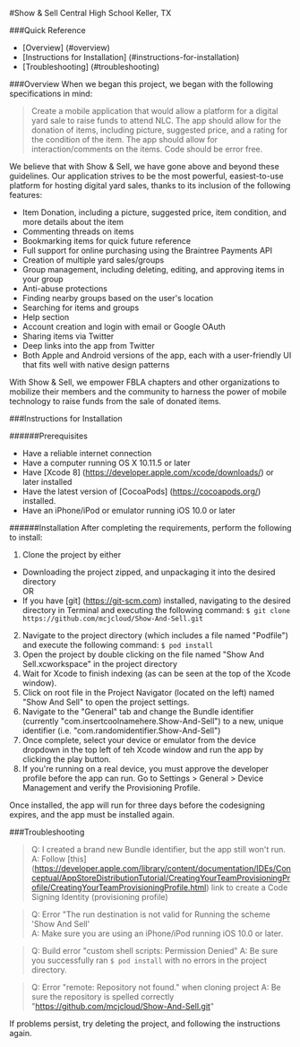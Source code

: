 #Show & Sell
Central High School
Keller, TX

###Quick Reference
* [Overview] (#overview)
* [Instructions for Installation] (#instructions-for-installation)
* [Troubleshooting] (#troubleshooting)

###Overview
When we began this project, we began with the following specifications in mind:
>Create a mobile application that would allow a platform for a digital yard sale to raise funds to attend NLC. The app should allow for the donation of items, including picture, suggested price, and a rating for the condition of the item. The app should allow for interaction/comments on the items. Code should be error free.

We believe that with Show & Sell, we have gone above and beyond these guidelines. Our application strives to be the most powerful, easiest-to-use platform for hosting digital yard sales, thanks to its inclusion of the following features:

* Item Donation, including a picture, suggested price, item condition, and more details about the item
* Commenting threads on items
* Bookmarking items for quick future reference
* Full support for online purchasing using the Braintree Payments API
* Creation of multiple yard sales/groups
* Group management, including deleting, editing, and approving items in your group
* Anti-abuse protections
* Finding nearby groups based on the user's location
* Searching for items and groups
* Help section
* Account creation and login with email or Google OAuth
* Sharing items via Twitter
* Deep links into the app from Twitter
* Both Apple and Android versions of the app, each with a user-friendly UI that fits well with native design patterns

With Show & Sell, we empower FBLA chapters and other organizations to mobilize their members and the community to harness the power of mobile technology to raise funds from the sale of donated items.


###Instructions for Installation

######Prerequisites

* Have a reliable internet connection
* Have a computer running OS X 10.11.5 or later
* Have [Xcode 8] (https://developer.apple.com/xcode/downloads/) or later installed
* Have the latest version of [CocoaPods] (https://cocoapods.org/) installed.
* Have an iPhone/iPod or emulator running iOS 10.0 or later

######Installation
After completing the requirements, perform the following to install:

1. Clone the project by either
  * Downloading the project zipped, and unpackaging it into the desired directory  
  OR
  * If you have [git] (https://git-scm.com) installed, navigating to the desired directory in Terminal and executing the following command: `$ git clone https://github.com/mcjcloud/Show-And-Sell.git`
2. Navigate to the project directory (which includes a file named "Podfile") and execute the following command: `$ pod install` 
3. Open the project by double clicking on the file named "Show And Sell.xcworkspace" in the project directory
4. Wait for Xcode to finish indexing (as can be seen at the top of the Xcode window).
5. Click on root file in the Project Navigator (located on the left) named "Show And Sell" to open the project settings.
6. Navigate to the "General" tab and change the Bundle identifier (currently "com.insertcoolnamehere.Show-And-Sell") to a new, unique identifier (i.e. "com.randomidentifier.Show-And-Sell")
7. Once complete, select your device or emulator from the device dropdown in the top left of teh Xcode window and run the app by clicking the play button.
8. If you're running on a real device, you must approve the developer profile before the app can run. Go to Settings > General > Device Management and verify the Provisioning Profile.

Once installed, the app will run for three days before the codesigning expires, and the app must be installed again.


###Troubleshooting

> Q: I created a brand new Bundle identifier, but the app still won't run.  
> A: Follow [this] (https://developer.apple.com/library/content/documentation/IDEs/Conceptual/AppStoreDistributionTutorial/CreatingYourTeamProvisioningProfile/CreatingYourTeamProvisioningProfile.html) link to create a Code Signing Identity (provisioning profile)

> Q: Error "The run destination is not valid for Running the scheme 'Show And Sell'  
> A: Make sure you are using an iPhone/iPod running iOS 10.0 or later.

> Q: Build error "custom shell scripts: Permission Denied"
> A: Be sure you successfully ran `$ pod install` with no errors in the project directory.

> Q: Error "remote: Repository not found." when cloning project
> A: Be sure the repository is spelled correctly "https://github.com/mcjcloud/Show-And-Sell.git"

If problems persist, try deleting the project, and following the instructions again.
